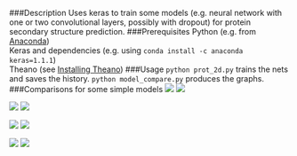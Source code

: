 ###Description
Uses keras to train some models (e.g. neural network with one or two convolutional layers, possibly with dropout) for protein secondary structure prediction.
###Prerequisites
Python (e.g. from [Anaconda](https://www.continuum.io/downloads))  
Keras and dependencies (e.g. using ```conda install -c anaconda keras=1.1.1```)  
Theano (see [Installing Theano](http://deeplearning.net/software/theano/install.html))
###Usage
```python prot_2d.py``` trains the nets and saves the history. ```python model_compare.py``` produces the graphs.
###Comparisons for some simple models
![](https://github.com/kgalias/protein-2d-prediction/blob/master/model_compare/conv1d_acc.png)
![](https://github.com/kgalias/protein-2d-prediction/blob/master/model_compare/conv1d_loss.png)

![](https://github.com/kgalias/protein-2d-prediction/blob/master/model_compare/conv1d_dropout_acc.png)
![](https://github.com/kgalias/protein-2d-prediction/blob/master/model_compare/conv1d_dropout_loss.png)

![](https://github.com/kgalias/protein-2d-prediction/blob/master/model_compare/conv1d_2x_acc.png)
![](https://github.com/kgalias/protein-2d-prediction/blob/master/model_compare/conv1d_2x_loss.png)

![](https://github.com/kgalias/protein-2d-prediction/blob/master/model_compare/loss_comp.png)
![](https://github.com/kgalias/protein-2d-prediction/blob/master/model_compare/acc_comp.png)
